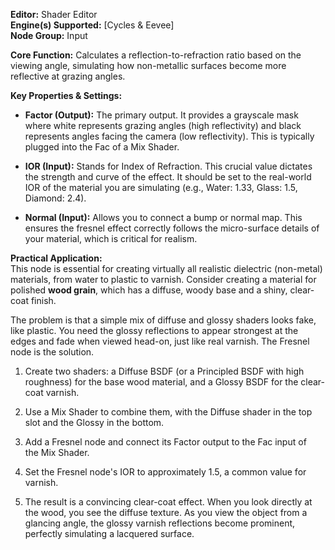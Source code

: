 **Editor:** Shader Editor  
**Engine(s) Supported:** [Cycles & Eevee]  
**Node Group:** Input

**Core Function:** Calculates a reflection-to-refraction ratio based on the viewing angle, simulating how non-metallic surfaces become more reflective at grazing angles.

**Key Properties & Settings:**

- **Factor (Output):** The primary output. It provides a grayscale mask where white represents grazing angles (high reflectivity) and black represents angles facing the camera (low reflectivity). This is typically plugged into the Fac of a Mix Shader.
    
- **IOR (Input):** Stands for Index of Refraction. This crucial value dictates the strength and curve of the effect. It should be set to the real-world IOR of the material you are simulating (e.g., Water: 1.33, Glass: 1.5, Diamond: 2.4).
    
- **Normal (Input):** Allows you to connect a bump or normal map. This ensures the fresnel effect correctly follows the micro-surface details of your material, which is critical for realism.
    

**Practical Application:**  
This node is essential for creating virtually all realistic dielectric (non-metal) materials, from water to plastic to varnish. Consider creating a material for polished **wood grain**, which has a diffuse, woody base and a shiny, clear-coat finish.

The problem is that a simple mix of diffuse and glossy shaders looks fake, like plastic. You need the glossy reflections to appear strongest at the edges and fade when viewed head-on, just like real varnish. The Fresnel node is the solution.

1. Create two shaders: a Diffuse BSDF (or a Principled BSDF with high roughness) for the base wood material, and a Glossy BSDF for the clear-coat varnish.
    
2. Use a Mix Shader to combine them, with the Diffuse shader in the top slot and the Glossy in the bottom.
    
3. Add a Fresnel node and connect its Factor output to the Fac input of the Mix Shader.
    
4. Set the Fresnel node's IOR to approximately 1.5, a common value for varnish.
    
5. The result is a convincing clear-coat effect. When you look directly at the wood, you see the diffuse texture. As you view the object from a glancing angle, the glossy varnish reflections become prominent, perfectly simulating a lacquered surface.